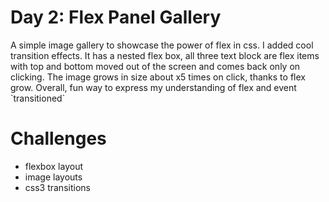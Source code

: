 # Day 2: Flex Panel Gallery

<p>
A simple image gallery to showcase the power of flex in css. I added cool
transition effects. It has a nested flex box, all three text block are flex items with top and bottom moved out of the screen and comes back only on clicking. The image grows in size about x5 times on click, thanks to flex grow. Overall, fun way to express my understanding of flex and event `transitioned`
</p>

# Challenges
- flexbox layout
- image layouts
- css3 transitions